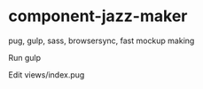 # component-jazz-maker
pug, gulp, sass, browsersync, fast mockup making

Run gulp

Edit views/index.pug
